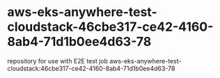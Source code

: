 # aws-eks-anywhere-test-cloudstack-46cbe317-ce42-4160-8ab4-71d1b0ee4d63-78
repository for use with E2E test job aws-eks-anywhere-test-cloudstack:46cbe317-ce42-4160-8ab4-71d1b0ee4d63-78

